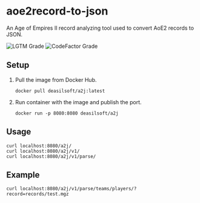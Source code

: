 # aoe2record-to-json

An Age of Empires II record analyzing tool used to convert AoE2 records to JSON.

![LGTM Grade](https://img.shields.io/lgtm/grade/python/github/Deasilsoft/aoe2record-to-json?style=for-the-badge)
![CodeFactor Grade](https://img.shields.io/codefactor/grade/github/Deasilsoft/aoe2record-to-json?style=for-the-badge)

## Setup

1. Pull the image from Docker Hub.

       docker pull deasilsoft/a2j:latest

2. Run container with the image and publish the port.

       docker run -p 8080:8080 deasilsoft/a2j

## Usage

    curl localhost:8080/a2j/
    curl localhost:8080/a2j/v1/
    curl localhost:8080/a2j/v1/parse/

## Example

    curl localhost:8080/a2j/v1/parse/teams/players/?record=records/test.mgz
